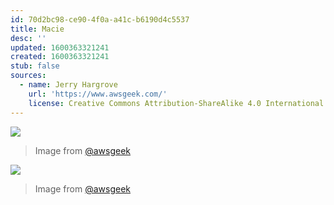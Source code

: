 ```yaml
---
id: 70d2bc98-ce90-4f0a-a41c-b6190d4c5537
title: Macie
desc: ''
updated: 1600363321241
created: 1600363321241
stub: false
sources:
  - name: Jerry Hargrove
    url: 'https://www.awsgeek.com/'
    license: Creative Commons Attribution-ShareAlike 4.0 International License
---
```

![](/assets/images/Amazon-Macie_en.jpg)
> Image from [@awsgeek](https://www.awsgeek.com/Amazon-Macie/)


![](/assets/images/Amazon-Macie_en.jpg)
> Image from [@awsgeek](https://www.awsgeek.com/Amazon-Macie/)
